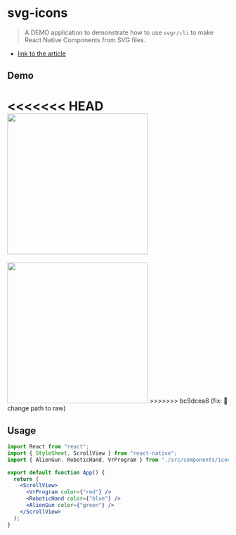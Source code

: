 # svg-icons

> A DEMO application to demonstrate how to use `svgr/cli` to make React Native Components from SVG files.

- [link to the article](https://davidl.fr/blog/react-native-svg-icons-component)

## Demo

<<<<<<< HEAD
<img width="320" src="https://raw.githubusercontent.com/flexbox/react-native-bootcamp/2a8553c78eaadef2ce3ff874fb93ae716fc7fce7/challenges/assets/vector-demo.png">
=======
<img width="320" src="https://raw.githubusercontent.com/flexbox/react-native-workshop/main/challenges/assets/vector-demo.png">
>>>>>>> bc9dcea8 (fix: 🐛 change path to raw)

## Usage

```jsx
import React from "react";
import { StyleSheet, ScrollView } from "react-native";
import { AlienGun, RoboticHand, VrProgram } from "./src/components/icons";

export default function App() {
  return (
    <ScrollView>
      <VrProgram color={"red"} />
      <RoboticHand color={"blue"} />
      <AlienGun color={"green"} />
    </ScrollView>
  );
}
```
